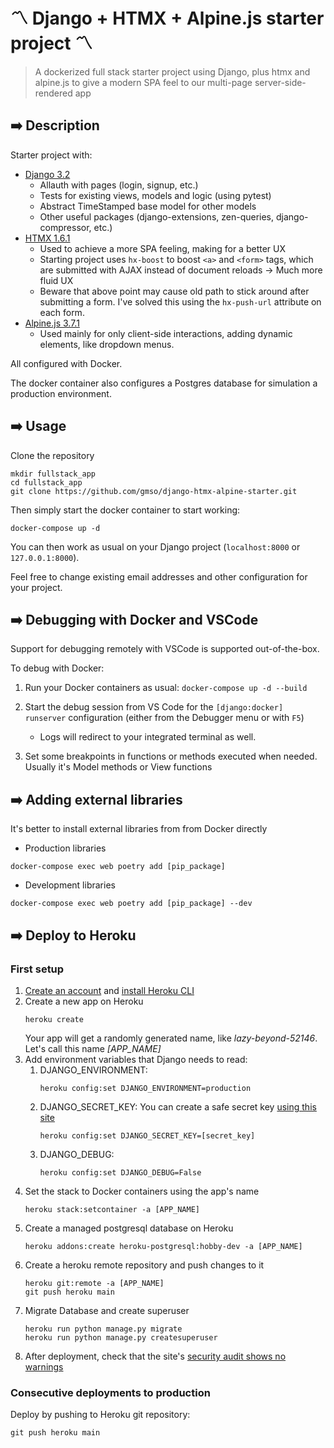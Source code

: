# 〽️ Django + HTMX + Alpine.js starter project 〽️

> A dockerized full stack starter project using Django, plus htmx and alpine.js to give a modern SPA feel to our multi-page server-side-rendered app

## ➡️ Description

Starter project with:
- [Django 3.2](https://www.djangoproject.com/)
   - Allauth with pages (login, signup, etc.)
   - Tests for existing views, models and logic (using pytest)
   - Abstract TimeStamped base model for other models
   - Other useful packages (django-extensions, zen-queries, django-compressor, etc.)
- [HTMX 1.6.1](https://htmx.org/)
   - Used to achieve a more SPA feeling, making for a better UX
   - Starting project uses `hx-boost` to boost `<a>` and `<form>` tags, which are submitted with AJAX instead of document reloads -> Much more fluid UX
   - Beware that above point may cause old path to stick around after submitting a form. I've solved this using the `hx-push-url` attribute on each form.
- [Alpine.js 3.7.1](https://alpinejs.dev/)
   - Used mainly for only client-side interactions, adding dynamic elements, like dropdown menus.

All configured with Docker.

The docker container also configures a Postgres database for simulation a production environment.

## ➡️ Usage
Clone the repository
```
mkdir fullstack_app
cd fullstack_app
git clone https://github.com/gmso/django-htmx-alpine-starter.git
```

Then simply start the docker container to start working:
```
docker-compose up -d
```

You can then work as usual on your Django project (`localhost:8000` or `127.0.0.1:8000`).

Feel free to change existing email addresses and other configuration for your project.

## ➡️ Debugging with Docker and VSCode

Support for debugging remotely with VSCode is supported out-of-the-box.

To debug with Docker:

1. Run your Docker containers as usual: `docker-compose up -d --build`

3. Start the debug session from VS Code for the `[django:docker] runserver` configuration (either from the Debugger menu or with `F5`)

   - Logs will redirect to your integrated terminal as well.

4. Set some breakpoints in functions or methods executed when needed. Usually it's Model methods or View functions

## ➡️ Adding external libraries

It's better to install external libraries from from Docker directly
   - Production libraries
   ```
   docker-compose exec web poetry add [pip_package]
   ```
   - Development libraries
   ```
   docker-compose exec web poetry add [pip_package] --dev
   ```

## ➡️ Deploy to Heroku
### First setup
1. [Create an account](https://www.heroku.com) and [install Heroku CLI](https://devcenter.heroku.com/articles/heroku-cli)  
2. Create a new app on Heroku
   ```
   heroku create
   ```
   Your app will get a randomly generated name, like _lazy-beyond-52146_. Let's call this name _[APP_NAME]_
3. Add environment variables that Django needs to read:
   1. DJANGO_ENVIRONMENT:
      ```
      heroku config:set DJANGO_ENVIRONMENT=production
      ```
   2. DJANGO_SECRET_KEY:
      You can create a safe secret key [using this site](https://djecrety.ir/)
      ```
      heroku config:set DJANGO_SECRET_KEY=[secret_key]
      ```
   3. DJANGO_DEBUG:
      ```
      heroku config:set DJANGO_DEBUG=False
      ```
4. Set the stack to Docker containers using the app's name
   ```
   heroku stack:setcontainer -a [APP_NAME]
   ```
5. Create a managed postgresql database on Heroku
   ```
   heroku addons:create heroku-postgresql:hobby-dev -a [APP_NAME]
   ```
6. Create a heroku remote repository and push changes to it
   ```
   heroku git:remote -a [APP_NAME]
   git push heroku main
   ```
7. Migrate Database and create superuser
   ```
   heroku run python manage.py migrate
   heroku run python manage.py createsuperuser
   ```
8. After deployment, check that the site's [security audit shows no warnings](https://djcheckup.com/)

### Consecutive deployments to production
Deploy by pushing to Heroku git repository:
```
git push heroku main
```
